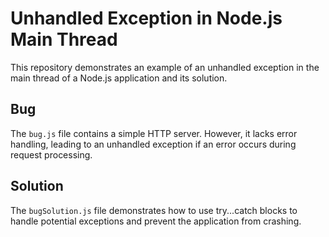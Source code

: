 # Unhandled Exception in Node.js Main Thread

This repository demonstrates an example of an unhandled exception in the main thread of a Node.js application and its solution.

## Bug

The `bug.js` file contains a simple HTTP server.  However, it lacks error handling, leading to an unhandled exception if an error occurs during request processing.

## Solution

The `bugSolution.js` file demonstrates how to use try...catch blocks to handle potential exceptions and prevent the application from crashing.